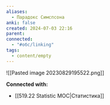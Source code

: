 ```yaml
---
aliases:
  - Парадокс Симспсона
anki: false
created: 2024-07-03 22:16
parent: 
connected:
  - "#обс/linking"
tags:
  - content/empty
---
```



![[Pasted image 20230829195522.png]]













**Connected with:**
- [[519.22 Statistic MOC|Статистика]]

